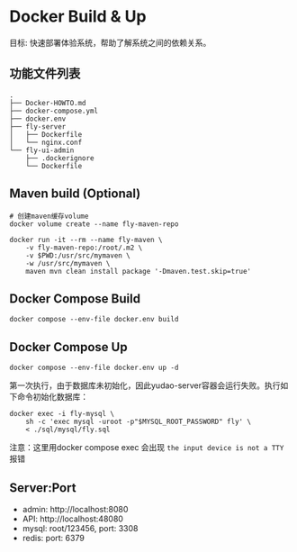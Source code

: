 # Docker Build & Up

目标: 快速部署体验系统，帮助了解系统之间的依赖关系。

## 功能文件列表

```text
.
├── Docker-HOWTO.md
├── docker-compose.yml
├── docker.env
├── fly-server
│   ├── Dockerfile
│   └── nginx.conf
└── fly-ui-admin
    ├── .dockerignore
    └── Dockerfile
```

## Maven build (Optional)

```shell
# 创建maven缓存volume
docker volume create --name fly-maven-repo

docker run -it --rm --name fly-maven \
    -v fly-maven-repo:/root/.m2 \
    -v $PWD:/usr/src/mymaven \
    -w /usr/src/mymaven \
    maven mvn clean install package '-Dmaven.test.skip=true'
```

## Docker Compose Build

```shell
docker compose --env-file docker.env build
```

## Docker Compose Up

```shell
docker compose --env-file docker.env up -d
```

第一次执行，由于数据库未初始化，因此yudao-server容器会运行失败。执行如下命令初始化数据库：

```shell
docker exec -i fly-mysql \
    sh -c 'exec mysql -uroot -p"$MYSQL_ROOT_PASSWORD" fly' \
    < ./sql/mysql/fly.sql
```

注意：这里用docker compose exec 会出现 `the input device is not a TTY` 报错

## Server:Port

- admin: http://localhost:8080
- API: http://localhost:48080
- mysql: root/123456, port: 3308
- redis: port: 6379
